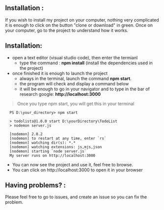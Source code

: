 ## Installation :

If you wish to install my project on your computer, nothing very complicated it is enough to click on the button "clone or download" in green.
Once on your computer, go to the project to understand how it works.

## Installation: 
- open a text editor (visual studio code), then enter the termianl
    - type the command : **npm install** (install the dependencies used in the project)
- once finished it is enough to launch the project
  - always in the terminal, launch the command **npm start**.
  - the program will check and display a command below 
  - it will be enough to go in your navigator and to type in the bar of research google: **http://localhost:3000**
  
> Once you type npm start, you will get this in your terminal
  ```
    PS D:\your_directory> npm start

    > todolists@1.0.0 start D:\yourDirectory\TodoList
    > nodemon server.js

    [nodemon] 2.0.2
    [nodemon] to restart at any time, enter `rs`
    [nodemon] watching dir(s): *.*
    [nodemon] watching extensions: js,mjs,json
    [nodemon] starting `node server.js`
    My server runs on http://localhost:3000
  ```
  - You can now see the project and use it, feel free to browse.
  - You can click on http://localhost:3000 to open it in your browser

## Having problems? :

Please feel free to go to issues, and create an issue so you can fix the problem. 
